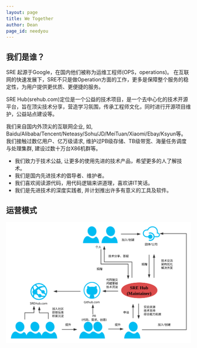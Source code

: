 ```yaml
---
layout: page
title: We Together
author: Dean
page_id: needyou
---
```



## 我们是谁？

SRE 起源于Google，在国内他们被称为运维工程师(OPS，operations)。 在互联网的快速发展下，SRE不只是做Operation方面的工作，更多是保障整个服务的稳定性，为用户提供更优质、更便捷的服务。

SRE Hub(srehub.com)定位是一个公益的技术项目，是一个去中心化的技术开源平台，旨在顶尖技术分享，营造学习氛围，传承工程师文化，同时进行开源项目维护，公益站点建设等。

我们来自国内外顶尖的互联网企业, 如, Baidu/Alibaba/Tencent/Neteasy/Sohu/JD/MeiTuan/Xiaomi/Ebay/Ksyun等。 我们接触过数亿用户、亿万级请求, 维护过PB级存储、TB级带宽、海量任务调度与处理集群, 建设过数十万台X86机群等。

* 我们致力于技术公益, 让更多的使用先进的技术产品，希望更多的人了解技术。
* 我们是国内先进技术的倡导者、维护者。
* 我们喜欢阅读源代码，用代码逻辑来讲道理，喜欢讲IT笑话。
* 我们是先进技术的深度实践者, 并计划推出许多有意义的工具及软件。

## 运营模式

![SRE 运营模式](/img/srehub/srehub.svg)
